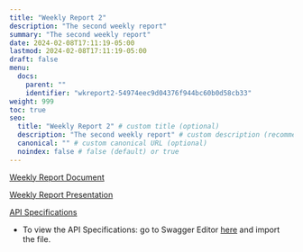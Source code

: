 ```yaml
---
title: "Weekly Report 2"
description: "The second weekly report"
summary: "The second weekly report"
date: 2024-02-08T17:11:19-05:00
lastmod: 2024-02-08T17:11:19-05:00
draft: false
menu:
  docs:
    parent: ""
    identifier: "wkreport2-54974eec9d04376f944bc60b0d58cb33"
weight: 999
toc: true
seo:
  title: "Weekly Report 2" # custom title (optional)
  description: "The second weekly report" # custom description (recommended)
  canonical: "" # custom canonical URL (optional)
  noindex: false # false (default) or true
---
```


[Weekly Report Document](/pdfs/Weekly_Report_2.pdf)

[Weekly Report Presentation](/pptxs/Weekly_Report_2.pptx)

[API Specifications](/API_SPEC.yaml)

* To view the API Specifications: go to Swagger Editor [here](https://editor.swagger.io/) and import the file.
